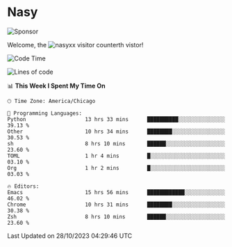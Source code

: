 # Nasy

<!--
<p align="center">
<img height="200" src="https://github-readme-stats.vercel.app/api?username=nasyxx&count_private=true&show_icons=true&theme=dracula&include_all_commits=true"/>
<img height="200" src="https://github-readme-stats.vercel.app/api/top-langs/?username=nasyxx&theme=dracula&hide=html,jupyter+notebook&count_private=true&show_icons=true"/>
</p>

  
----------------
-->

![Sponsor](https://img.shields.io/static/v1.svg?label=Sponsor&message=%E2%9D%A4&logo=GitHub&style=flat&color=pink)
 
Welcome, the ![nasyxx visitor counter](https://count.getloli.com/get/@nasyxx?theme=rule34)th vistor!
 
<!--START_SECTION:waka-->
![Code Time](http://img.shields.io/badge/Code%20Time-3%2C872%20hrs%2019%20mins-blue)

![Lines of code](https://img.shields.io/badge/From%20Hello%20World%20I%27ve%20Written-6.3%20million%20lines%20of%20code-blue)

📊 **This Week I Spent My Time On** 

```text
🕑︎ Time Zone: America/Chicago

💬 Programming Languages: 
Python                   13 hrs 33 mins      ██████████░░░░░░░░░░░░░░░   39.13 % 
Other                    10 hrs 34 mins      ████████░░░░░░░░░░░░░░░░░   30.53 % 
sh                       8 hrs 10 mins       ██████░░░░░░░░░░░░░░░░░░░   23.60 % 
TOML                     1 hr 4 mins         █░░░░░░░░░░░░░░░░░░░░░░░░   03.10 % 
Org                      1 hr 2 mins         █░░░░░░░░░░░░░░░░░░░░░░░░   03.03 % 

🔥 Editors: 
Emacs                    15 hrs 56 mins      ████████████░░░░░░░░░░░░░   46.02 % 
Chrome                   10 hrs 31 mins      ████████░░░░░░░░░░░░░░░░░   30.38 % 
Zsh                      8 hrs 10 mins       ██████░░░░░░░░░░░░░░░░░░░   23.60 % 
```


 Last Updated on 28/10/2023 04:29:46 UTC
<!--END_SECTION:waka-->

<!-- ![visitors](https://visitor-badge.laobi.icu/badge?page_id=nasyxx.nasyxx) -->
